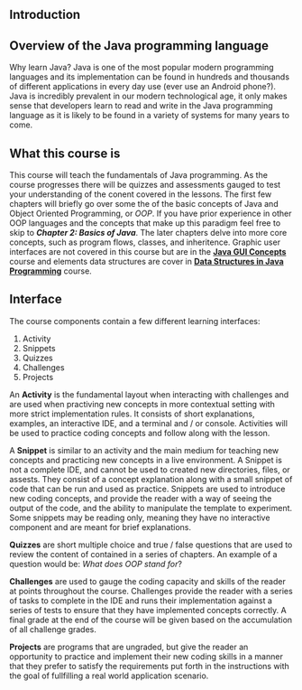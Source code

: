 ## Introduction

## Overview of the Java programming language

Why learn Java?  Java is one of the most popular modern programming languages and its implementation can be found in hundreds and thousands of different applications in every day use (ever use an Android phone?).  Java is incredibly prevalent in our modern technological age, it only makes sense that developers learn to read and write in the Java programming language as it is likely to be found in a variety of systems for many years to come. 

## What this course is

This course will teach the fundamentals of Java programming. As the course progresses there will be quizzes and assessments gauged to test your understanding of the conent covered in the lessons. The first few chapters will briefly go over some the of the basic concepts of Java and Object Oriented Programming, or *OOP*. If you have prior experience in other OOP languages and the concepts that make up this paradigm feel free to skip to ***Chapter 2: Basics of Java***. The later chapters delve into more core concepts, such as program flows, classes, and inheritence. Graphic user interfaces are not covered in this course but are in the **<u>Java GUI Concepts</u>** course and elements data structures are cover in **<u>Data Structures in Java Programming</u>** course.

## Interface

The course components contain a few different learning interfaces: 

1. Activity 
2. Snippets
3. Quizzes
4. Challenges
5. Projects

An **Activity** is the fundamental layout when interacting with challenges and are used when practiving new concepts in more contextual setting with more strict implementation rules. It consists of short explanations, examples, an interactive IDE, and a terminal and / or console. Activities will be used to practice coding concepts and follow along with the lesson. 

A **Snippet** is similar to an activity and the main medium for teaching new concepts and practicing new concepts in a live environment. A Snippet is not a complete IDE, and cannot be used to created new directories, files, or assests. They consist of a concept explanation along with a small snippet of code that can be run and used as practice. Snippets are used to introduce new coding concepts, and provide the reader with a way of seeing the output of the code, and the ability to manipulate the template to experiment. Some snippets may be reading only, meaning they have no interactive component and are meant for brief explanations. 

**Quizzes** are short multiple choice and true / false questions that are used to review the content of contained in a series of chapters. An example of a question would be: *What does OOP stand for*?

**Challenges** are used to gauge the coding capacity and skills of the reader at points throughout the course. Challenges provide the reader with a series of tasks to complete in the IDE and runs their implementation against a series of tests to ensure that they have implemented concepts correctly. A final grade at the end of the course will be given based on the accumulation of all challenge grades. 

**Projects** are programs that are ungraded, but give the reader an opportunity to practice and implement their new coding skills in a manner that they prefer to satisfy the requirements put forth in the instructions with the goal of fullfilling a real world application scenario. 